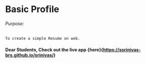 # Basic Profile

###### Purpose:
    To create a simple Resume on web.

#### Dear Students, Check out the live app {here}(https://ssrinivas-brs.github.io/srinivas/) 
 
 
